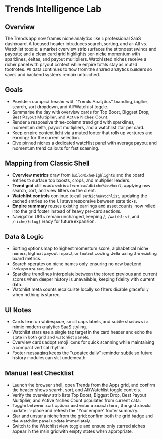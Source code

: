 # Trends Intelligence Lab

## Overview
The Trends app now frames niche analytics like a professional SaaS dashboard. A focused header introduces search, sorting, and an All vs. Watchlist toggle; a market overview strip surfaces the strongest swings and payouts; and a clean card grid highlights per-niche momentum with sparklines, deltas, and payout multipliers. Watchlisted niches receive a richer panel with payout context while empire totals stay as muted footnotes. All data continues to flow from the shared analytics builders so saves and backend systems remain untouched.

## Goals
- Provide a compact header with "Trends Analytics" branding, tagline, search, sort dropdown, and All/Watchlist toggle.
- Summarise the day with overview cards for Top Boost, Biggest Drop, Best Payout Multiplier, and Active Niches Count.
- Render a responsive three-column trend grid with sparklines, momentum delta, payout multipliers, and a watchlist star per card.
- Keep empire context light via a muted footer that rolls up ventures and earnings for the current selection.
- Give pinned niches a dedicated watchlist panel with average payout and momentum trend callouts for fast scanning.

## Mapping from Classic Shell
- **Overview metrics** draw from `buildNicheHighlights` and the board entries to surface top boosts, drops, and multiplier leaders.
- **Trend grid** still reads entries from `buildNicheViewModel`, applying new search, sort, and view filters on the client.
- **Watchlist controls** continue to call `setNicheWatchlist`, updating the cached entries so the UI stays responsive between state ticks.
- **Empire summary** reuses existing earnings and asset counts, now rolled into the grid footer instead of heavy per-card sections.
- Navigation URLs remain unchanged, keeping `/`, `/watchlist`, and `/niche/{slug}` ready for future expansion.

## Data & Logic
- Sorting options map to highest momentum score, alphabetical niche names, highest payout impact, or fastest cooling delta using the existing board metrics.
- Search operates on niche names only, ensuring no new backend lookups are required.
- Sparkline trendlines interpolate between the stored previous and current scores when deeper history is unavailable, keeping fidelity with current data.
- Watchlist meta counts recalculate locally so filters disable gracefully when nothing is starred.

## UI Notes
- Cards lean on whitespace, small caps labels, and subtle shadows to mimic modern analytics SaaS styling.
- Watchlist stars use a single tap target in the card header and echo the state in both grid and watchlist panels.
- Overview cards adopt emoji icons for quick scanning while maintaining a compact vertical rhythm.
- Footer messaging keeps the "updated daily" reminder subtle so future history modules can slot underneath.

## Manual Test Checklist
- Launch the browser shell, open Trends from the Apps grid, and confirm the header shows search, sort, and All/Watchlist toggle controls.
- Verify the overview strip lists Top Boost, Biggest Drop, Best Payout Multiplier, and Active Niches Count populated from current data.
- Toggle between sort options and enter a search term; the grid should update in-place and refresh the "Your empire" footer summary.
- Star and unstar a niche from the grid; confirm both the grid badge and the watchlist panel update immediately.
- Switch to the Watchlist view toggle and ensure only starred niches appear in the main grid with empty states when appropriate.
